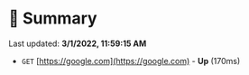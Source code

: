 # 📖 Summary
Last updated: **3/1/2022, 11:59:15 AM**

- `GET` [https://google.com](https://google.com) - **Up** (170ms)
